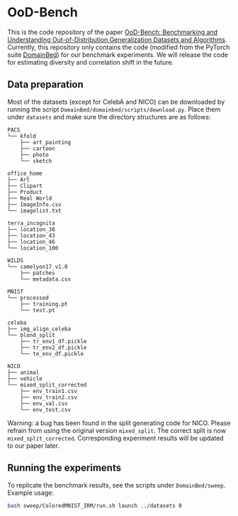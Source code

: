 # OoD-Bench
This is the code repository of the paper [OoD-Bench: Benchmarking and Understanding Out-of-Distribution Generalization Datasets and Algorithms](https://arxiv.org/abs/2106.03721).
Currently, this repository only contains the code (modified from the PyTorch suite
[DomainBed](https://github.com/facebookresearch/DomainBed)) for our benchmark experiments.
We will release the code for estimating diversity and correlation shift in the future.
## Data preparation
Most of the datasets (except for CelebA and NICO) can be downloaded by running the script `DomainBed/domainbed/scripts/download.py`.
Place them under `datasets` and make sure the directory structures are as follows:
```
PACS
└── kfold
    ├── art_painting
    ├── cartoon
    ├── photo
    └── sketch
```
```
office_home
├── Art
├── Clipart
├── Product
├── Real World
├── ImageInfo.csv
└── imagelist.txt
```
```
terra_incognita
├── location_38
├── location_43
├── location_46
└── location_100
```
```
WILDS
└── camelyon17_v1.0
    ├── patches
    └── metadata.csv
```
```
MNIST
└── processed
    ├── training.pt
    └── test.pt
```
```
celeba
├── img_align_celeba
└── blond_split
    ├── tr_env1_df.pickle
    ├── tr_env2_df.pickle
    └── te_env_df.pickle
```
```
NICO
├── animal
├── vehicle
└── mixed_split_corrected
    ├── env_train1.csv
    ├── env_train2.csv
    ├── env_val.csv
    └── env_test.csv
```
Warning: a bug has been found in the split generating code for NICO. Please refrain from using the original version `mixed_split`. The correct split is now `mixed_split_corrected`. Corresponding experiment results will be updated to our paper later.

## Running the experiments
To replicate the benchmark results, see the scripts under `DomainBed/sweep`.
Example usage:
```bash
bash sweep/ColoredMNIST_IRM/run.sh launch ../datasets 0
```
